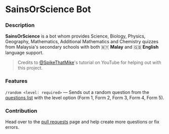 # SainsOrScience Bot

### Description

**SainsOrScience** is a bot whom provides Science, Biology, Physics, Geography, Mathematics, Additional Mathematics and Chemistry quizzes from Malaysia's secondary schools with both 🇲🇾 **Malay** and 🇬🇧 **English** language support.

> Credits to [@SpikeThatMike](https://www.youtube.com/@spikethatmike)'s tutorial on YouTube for helping out with this project.

### Features

`/random <level: required>` — Sends out a random question from the [questions list](questions.json) with the level option (Form 1, Form 2, Form 3, Form 4, Form 5).

### Contribution

Head over to the [pull requests](https://github.com/haydenykh/SainsOrScienceBot/pulls) page and help create more questions or fix errors.
